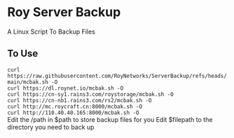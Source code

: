 # Roy Server Backup
A Linux Script To Backup Files
## To Use
``curl https://raw.githubusercontent.com/RoyNetworks/ServerBackup/refs/heads/main/mcbak.sh -O ``
<br>
``curl https://dl.roynet.io/mcbak.sh -O``
<br>
``curl https://cn-sy1.rains3.com/roystorage/mcbak.sh -O``
<br>
``curl https://cn-nb1.rains3.com/rs2/mcbak.sh -O``
<br>
``curl http://mc.roycraft.cn:8000/mcbak.sh -O``
<br>
``curl http://110.40.40.165:8000/mcbak.sh -O``
<br>
Edit the /path in $path to store backup files for you
Edit $filepath to the directory you need to back up
